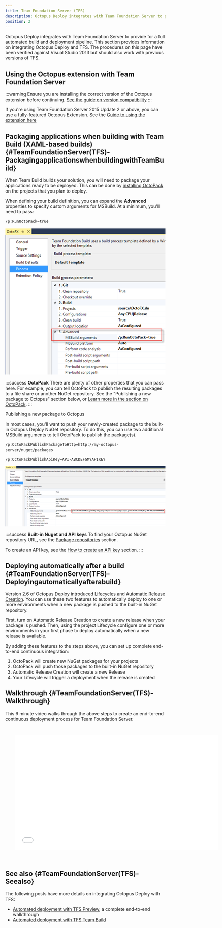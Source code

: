 ```yaml
---
title: Team Foundation Server (TFS)
description: Octopus Deploy integrates with Team Foundation Server to provide for a full automated build and deployment pipeline.
position: 2
---
```


Octopus Deploy integrates with Team Foundation Server to provide for a full automated build and deployment pipeline. This section provides information on integrating Octopus Deploy and TFS. The procedures on this page have been verified against Visual Studio 2013 but should also work with previous versions of TFS.

## Using the Octopus extension with Team Foundation Server

:::warning
Ensure you are installing the correct version of the Octopus extension before continuing.
[See the guide on version compatibility](/docs/guides/use-the-team-foundation-build-custom-task/extension-compatibility.md)
:::

If you're using Team Foundation Server 2015 Update 2 or above, you can use a fully-featured Octopus Extension. See the [Guide to using the extension here](/docs/guides/use-the-team-foundation-build-custom-task/index.md)

## Packaging applications when building with Team Build (XAML-based builds) {#TeamFoundationServer(TFS)-PackagingapplicationswhenbuildingwithTeamBuild}

When Team Build builds your solution, you will need to package your applications ready to be deployed. This can be done by [installing OctoPack](/docs/packaging-applications/nuget-packages/using-octopack/index.md) on the projects that you plan to deploy.

When defining your build definition, you can expand the **Advanced** properties to specify custom arguments for MSBuild. At a minimum, you'll need to pass:

```
/p:RunOctoPack=true
```

![](/docs/images/3048175/3278177.png)

:::success
**OctoPack**
There are plenty of other properties that you can pass here. For example, you can tell OctoPack to publish the resulting packages to a file share or another NuGet repository. See the "Publishing a new package to Octopus" section below, or [Learn more in the section on OctoPack](/docs/packaging-applications/nuget-packages/using-octopack/index.md).
:::

Publishing a new package to Octopus

In most cases, you'll want to push your newly-created package to the built-in Octopus Deploy NuGet repository. To do this, you can use two additional MSBuild arguments to tell OctoPack to publish the package(s).

```
/p:OctoPackPublishPackageToHttp=http://my-octopus-server/nuget/packages
```

```
/p:OctoPackPublishApiKey=API-ABCDEFGMYAPIKEY
```

![](/docs/images/3048175/3278173.png)

:::success
**Built-in Nuget and API keys**
To find your Octopus NuGet repository URL, see the [Package repositories](/docs/packaging-applications/package-repositories/index.md) section.

To create an API key, see the [How to create an API key](/docs/how-to/how-to-create-an-api-key.md) section.
:::

## Deploying automatically after a build {#TeamFoundationServer(TFS)-Deployingautomaticallyafterabuild}

Version 2.6 of Octopus Deploy introduced [Lifecycles ](/docs/key-concepts/lifecycles.md)and [Automatic Release Creation](/docs/deploying-applications/automatic-release-creation.md). You can use these two features to automatically deploy to one or more environments when a new package is pushed to the built-in NuGet repository.

First, turn on Automatic Release Creation to create a new release when your package is pushed. Then, using the project Lifecycle configure one or more environments in your first phase to deploy automatically when a new release is available.

By adding these features to the steps above, you can set up complete end-to-end continuous integration:

1. OctoPack will create new NuGet packages for your projects
2. OctoPack will push those packages to the built-in NuGet repository
3. Automatic Release Creation will create a new Release
4. Your Lifecycle will trigger a deployment when the release is created

## Walkthrough {#TeamFoundationServer(TFS)-Walkthrough}

This 6 minute video walks through the above steps to create an end-to-end continuous deployment process for Team Foundation Server.

<iframe src="//fast.wistia.net/embed/iframe/jmnuxifuyo" allowtransparency="true" frameborder="0" scrolling="no" class="wistia_embed" name="wistia_embed" allowfullscreen mozallowfullscreen webkitallowfullscreen oallowfullscreen msallowfullscreen width="640" height="360" style="margin: 30px"></iframe>

## See also {#TeamFoundationServer(TFS)-Seealso}

The following posts have more details on integrating Octopus Deploy with TFS:

- [Automated deployment with TFS Preview](https://octopus.com/blog/automated-deployment-with-tfspreview-octopack-myget), a complete end-to-end walkthrough
- [Automated deployment with TFS Team Build](https://octopus.com/blog/using-octopus-and-tfs-builds)
